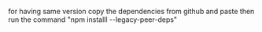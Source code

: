 for having same version copy the dependencies from github and paste then run the command "npm installl --legacy-peer-deps"


